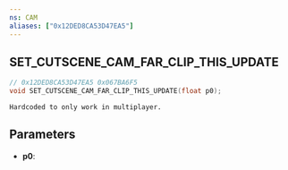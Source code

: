 ```yaml
---
ns: CAM
aliases: ["0x12DED8CA53D47EA5"]
---
```

## SET_CUTSCENE_CAM_FAR_CLIP_THIS_UPDATE

```c
// 0x12DED8CA53D47EA5 0x067BA6F5
void SET_CUTSCENE_CAM_FAR_CLIP_THIS_UPDATE(float p0);
```

```
Hardcoded to only work in multiplayer.  
```

## Parameters
* **p0**: 

